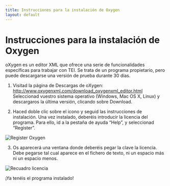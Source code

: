 ```yaml
---
title: Instrucciones para la instalación de Oxygen
layout: default
---
```


# Instrucciones para la instalación de Oxygen

oXygen es un editor XML que ofrece una serie de funcionalidades específicas para trabajar con TEI. Se trata de un programa propietario, pero puede descargarse una versión de prueba durante 30 días.

1. Visitad la página de Descargas de oXygen:
<http://www.oxygenxml.com/download_oxygenxml_editor.html>
Seleccionad vuestro sistema operativo (Windows, Mac OS X, Linux) y descargaros la última versión, clicando sobre Download.

2. Haced doble clic sobre el icono y seguid las instrucciones de instalación. Una vez instalado, deberéis introducir la licencia del programa. Para ello, id a la pestaña de ayuda “Help”, y seleccionad “Register”.

![Register Oxygen](https://github.com/tthub-repo/ejercicios/blob/master/img/instalacion-oxygen-1.png)

3. Os aparecerá una ventana donde deberéis pegar la clave la licencia. Debe pegarse tal cual aparece en el fichero de texto, ni un espacio más ni un espacio menos.

![Recuadro licencia](https://github.com/tthub-repo/ejercicios/blob/master/img/instalacion-oxygen-2.png)

¡Ya tenéis el programa instalado!

